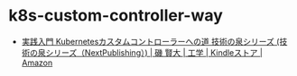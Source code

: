 # k8s-custom-controller-way
- [実践入門 Kubernetesカスタムコントローラーへの道 技術の泉シリーズ (技術の泉シリーズ（NextPublishing）) | 磯 賢大 | 工学 | Kindleストア | Amazon](https://www.amazon.co.jp/dp/B0851QCR81)
